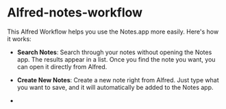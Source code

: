 # Alfred-notes-workflow

This Alfred Workflow helps you use the Notes.app more easily. Here's how it works:

- **Search Notes**: Search through your notes without opening the Notes app. The results appear in a list. Once you find the note you want, you can open it directly from Alfred. 

- **Create New Notes**: Create a new note right from Alfred. Just type what you want to save, and it will automatically be added to the Notes app.
- 
